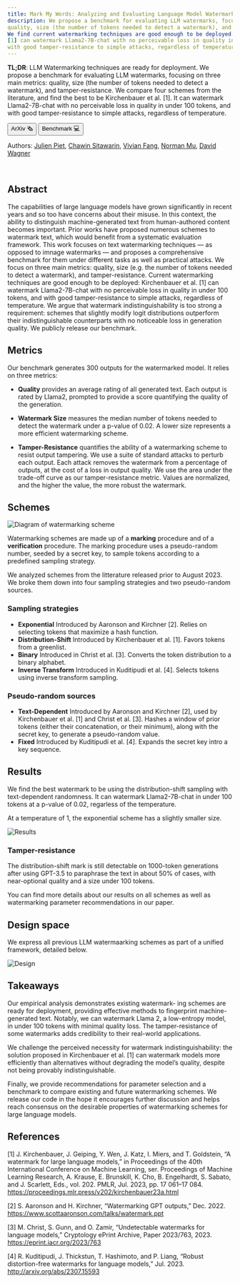 ```yaml
---
title: Mark My Words: Analyzing and Evaluating Language Model Watermarks
description: We propose a benchmark for evaluating LLM watermarks, focusing on three main metrics: 
quality, size (the number of tokens needed to detect a watermark), and tamper-resistance. 
We find current watermarking techniques are good enough to be deployed: Kirchenbauer et al.
[1] can watermark Llama2-7B-chat with no perceivable loss in quality in under 100 tokens, and 
with good tamper-resistance to simple attacks, regardless of temperature.
---
```


**TL;DR**: LLM Watermarking techniques are ready for deployment.
We propose a benchmark for evaluating LLM watermarks, focusing on three main metrics: 
quality, size (the number of tokens needed to detect a watermark), and tamper-resistance. 
We compare four schemes from the literature, and find the best to be Kirchenbauer et al. [1].
It can watermark Llama2-7B-chat with no perceivable loss in quality in under 100 tokens, and 
with good tamper-resistance to simple attacks, regardless of temperature.

<button name="button" onclick="window.location.href='https://arxiv.org/abs/';">ArXiv 🗞</button>
<button name="button" onclick="window.location.href='https://github.com/wagner-group/MarkMyWords';">Benchmark 💻</button>

Authors: [Julien Piet](https://people.eecs.berkeley.edu/~julien.piet/), [Chawin Sitawarin](https://chawins.github.io/), 
[Vivian Fang](https://www.vivi.sh), [Norman Mu](https://www.normanmu.com), 
[David Wagner](https://people.eecs.berkeley.edu/~daw/)

<br>

## Abstract

The capabilities of large language models have
grown significantly in recent years and so too have concerns
about their misuse. In this context, the ability to distinguish
machine-generated text from human-authored content becomes
important. Prior works have proposed numerous schemes
to watermark text, which would benefit from a systematic
evaluation framework. This work focuses on text watermarking
techniques — as opposed to imnage watermarks — and proposes
a comprehensive benchmark for them under different tasks
as well as practical attacks. We focus on three main metrics:
quality, size (e.g. the number of tokens needed to detect a
watermark), and tamper-resistance. Current watermarking
techniques are good enough to be deployed: Kirchenbauer et al.
[1] can watermark Llama2-7B-chat with no perceivable loss in
quality in under 100 tokens, and with good tamper-resistance
to simple attacks, regardless of temperature. We argue that
watermark indistinguishability is too strong a requirement:
schemes that slightly modify logit distributions outperform
their indistinguishable counterparts with no noticeable loss in
generation quality. We publicly release our benchmark.

## Metrics

Our benchmark generates 300 outputs for the watermarked model. It relies on three metrics:

- **Quality** provides an average rating of all generated text. Each output is rated by Llama2, prompted to provide a score quantifying the quality of the generation.

- **Watermark Size** measures the median number of tokens needed to detect the watermark under a p-value of 0.02. A lower size represents a more efficient watermarking scheme.

- **Tamper-Resistance** quantifies the ability of a watermarking scheme to resist output tampering. We use a suite of standard attacks to perturb each output. Each attack removes the watermark from a percentage of outputs, at the cost of a loss in output quality. We use the area under the trade-off curve as our tamper-resistance metric. Values are normalized, and the higher the value, the more robust the watermark. 


## Schemes

![Diagram of watermarking scheme](../../images/markmywords/diagram.png)

Watermarking schemes are made up of a **marking** procedure and of a **verification** procedure. 
The marking procedure uses a pseudo-random number, seeded by a secret key, to sample tokens according to a predefined sampling strategy.

We analyzed schemes from the litterature released prior to August 2023. We broke them down into four sampling strategies and two pseudo-random sources.

### Sampling strategies
- **Exponential** Introduced by Aaronson and Kirchner [2]. Relies on selecting tokens that maximize a hash function.
- **Distribution-Shift** Introduced by Kirchenbauer et al. [1]. Favors tokens from a greenlist.
- **Binary** Introduced in Christ et al. [3]. Converts the token distribution to a binary alphabet.
- **Inverse Transform** Introduced in Kuditipudi et al. [4]. Selects tokens using inverse transform sampling.

### Pseudo-random sources
- **Text-Dependent** Introduced by Aaronson and Kirchner [2], used by Kirchenbauer et al. [1] and Christ et al. [3]. Hashes a window of prior tokens (either their concatenation, or their minimum), along with the secret key, to generate a pseudo-random value.
- **Fixed** Introduced by Kuditipudi et al. [4]. Expands the secret key intro a key sequence.  

## Results

We find the best watermark to be using the distribution-shift sampling with text-dependent randomness. It can watermark Llama2-7B-chat in under 100 tokens at a p-value of 0.02, regarless of the temperature. 

At a temperature of 1, the exponential scheme has a slightly smaller size.

![Results](../../images/markmywords/fig1web.png)

### Tamper-resistance

The distribution-shift mark is still detectable on 1000-token generations after using GPT-3.5 to paraphrase the text in about 50% of cases, with near-optional quality and a size under 100 tokens. 

You can find more details about our results on all schemes as well as watermarking parameter recommendations in our paper. 

## Design space

We express all previous LLM watermaarking schemes as part of a unified framework, detailed below. 

![Design](../../images/markmywords/design.png)

## Takeaways

Our empirical analysis demonstrates existing watermark-
ing schemes are ready for deployment, providing effective
methods to fingerprint machine-generated text. Notably, we
can watermark Llama 2, a low-entropy model, in under 100
tokens with minimal quality loss. The tamper-resistance
of some watermarks adds credibility to their real-world
applications.

We challenge the perceived necessity for watermark
indistinguishability: the solution proposed in Kirchenbauer
et al. [1] can watermark models more efficiently than
alternatives without degrading the model’s quality, despite
not being provably indistinguishable.

Finally, we provide recommendations for parameter
selection and a benchmark to compare existing and future
watermarking schemes. We release our code in the hope it
encourages further discussion and helps reach consensus on
the desirable properties of watermarking schemes for large
language models.

## References

[1] J. Kirchenbauer, J. Geiping, Y. Wen, J. Katz, I. Miers, and T. Goldstein, “A watermark for large language models,” in Proceedings of the 40th International Conference on Machine Learning, ser. Proceedings of Machine Learning Research, A. Krause, E. Brunskill, K. Cho, B. Engelhardt, S. Sabato, and J. Scarlett, Eds., vol. 202. PMLR, Jul. 2023, pp. 17 061–17 084. https://proceedings.mlr.press/v202/kirchenbauer23a.html

[2] S. Aaronson and H. Kirchner, “Watermarking GPT outputs,” Dec. 2022. https://www.scottaaronson.com/talks/watermark.ppt

[3] M. Christ, S. Gunn, and O. Zamir, “Undetectable watermarks for language models,” Cryptology ePrint Archive, Paper 2023/763, 2023. https://eprint.iacr.org/2023/763

[4] R. Kuditipudi, J. Thickstun, T. Hashimoto, and P. Liang, “Robust distortion-free watermarks for language models,” Jul. 2023. http://arxiv.org/abs/2307.15593